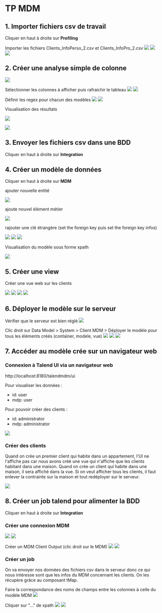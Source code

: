# TP MDM

## 1. Importer fichiers csv de travail

Cliquer en haut à droite sur **Profiling**

Importer les fichiers Clients_InfoPerso_2.csv et Clients_InfoPro_2.csv
![](https://github.com/ctith/Talend-BD/blob/master/Talend-screenshot/2018-04-12%2011_33_47-Nouveau%20fichier%20d%C3%A9limit%C3%A9.png)
![](https://github.com/ctith/Talend-BD/blob/master/Talend-screenshot/2018-04-12%2011_36_00-Editer%20un%20fichier%20d%C3%A9limit%C3%A9%20existant.png)
![](https://github.com/ctith/Talend-BD/blob/master/Talend-screenshot/2018-04-12%2011_34_14-Nouveau%20fichier%20d%C3%A9limit%C3%A9.png)

## 2. Créer une analyse simple de colonne

![](https://github.com/ctith/Talend-BD/blob/master/Talend-screenshot/2018-04-12%2011_40_51-.png)

Sélectionner les colonnes à afficher puis rafraichir le tableau
![](https://github.com/ctith/Talend-BD/blob/master/Talend-screenshot/2018-04-12%2011_42_09-S%C3%A9lection%20de%20colonne(s).png)
![](https://github.com/ctith/Talend-BD/blob/master/Talend-screenshot/2018-04-12%2011_42_28-.png)

Définir les regex pour chacun des modèles
![](https://github.com/ctith/Talend-BD/blob/master/Talend-screenshot/2018-04-12%2011_47_33-.png)
![](https://github.com/ctith/Talend-BD/blob/master/Talend-screenshot/2018-04-12%2011_44_31-S%C3%A9lecteur%20de%20mod%C3%A8le.png)

Visualisation des résultats

![](https://github.com/ctith/Talend-BD/blob/master/Talend-screenshot/view1.png)

![](https://github.com/ctith/Talend-BD/blob/master/Talend-screenshot/view2.png)

## 3. Envoyer les fichiers csv dans une BDD

Cliquer en haut à droite sur **Integration**


## 4. Créer un modèle de données

Cliquer en haut à droite sur **MDM**

ajouter nouvelle entité

![](https://github.com/ctith/Talend-BD/blob/master/Talend-screenshot/2018-04-12%2014_40_05-Nouvelle%20entit%C3%A9.png)

ajoute nouvel élément métier

![](https://github.com/ctith/Talend-BD/blob/master/Talend-screenshot/2018-04-12%2014_39_44-Ajouter%20un%20nouvel%20%C3%A9l%C3%A9ment%20m%C3%A9tier.png)

rajouter une clé étrangère (set the foreign key puis set the foreign key infos)

![](https://github.com/ctith/Talend-BD/blob/master/Talend-screenshot/2018-04-12%2014_48_16-Configurer%20la%20cl%C3%A9%20%C3%A9trang%C3%A8re.png)
![](https://github.com/ctith/Talend-BD/blob/master/Talend-screenshot/2018-04-12%2014_48_06-Select%20Xpath.png)
![](https://github.com/ctith/Talend-BD/blob/master/Talend-screenshot/2018-04-12%2014_48_36-Talend-BD_Talend-screenshot%20at%20master%20%C2%B7%20ctith_Talend-BD.png)

Visualisation du modèle sous forme xpath

![](https://github.com/ctith/Talend-BD/blob/master/Talend-screenshot/2018-04-12%2014_49_52-Editing%20Talend-BD_TP_MDM.md%20at%20master%20%C2%B7%20ctith_Talend-BD.png)


## 5. Créer une view

Créer une vue web sur les clients

![](https://github.com/ctith/Talend-BD/blob/master/Talend-screenshot/2018-04-12%2014_58_45-Nouvelle%20Vue.png)
![](https://github.com/ctith/Talend-BD/blob/master/Talend-screenshot/2018-04-12%2014_58_37-S%C3%A9lectionnez%20une%20Entit%C3%A9.png)
![](https://github.com/ctith/Talend-BD/blob/master/Talend-screenshot/2018-04-12%2015_05_59-.png)
![](https://github.com/ctith/Talend-BD/blob/master/Talend-screenshot/2018-04-12%2015_06_23-.png)

## 6. Déployer le modèle sur le serveur

Vérifier que le serveur est bien réglé
![](https://github.com/ctith/Talend-BD/blob/master/Talend-screenshot/2018-04-12%2015_11_15-server.png)

Clic droit sur Data Model > System > Client MDM > Déployer le modèle pour tous les éléments créés (container, modele, vue)
![](https://github.com/ctith/Talend-BD/blob/master/Talend-screenshot/2018-04-12%2015_09_52-.png)
![](https://github.com/ctith/Talend-BD/blob/master/Talend-screenshot/2018-04-12%2015_09_40-.png)
![](https://github.com/ctith/Talend-BD/blob/master/Talend-screenshot/2018-04-12%2015_15_58-.png)

## 7. Accéder au modèle crée sur un navigateur web

### Connexion à Talend UI via un navigateur web

http://localhost:8180/talendmdm/ui

Pour visualiser les données :
- id: user
- mdp: user

Pour pouvoir créer des clients :
- id: administrator
- mdp: administrator

![](https://github.com/ctith/Talend-BD/blob/master/Talend-screenshot/2018-04-12%2015_21_51-Talend%20MDM.png)

### Créer des clients

Quand on crée un premier client qui habite dans un appartement, l'UI ne l'affiche pas car nous avons créé une vue qui n'affiche que les clients habitant dans une maison. Quand on crée un client qui habite dans une maison, il sera affiché dans la vue. Si on veut afficher tous les clients, il faut enlever la contrainte sur la maison et tout redéployer sur le serveur.

![](https://github.com/ctith/Talend-BD/blob/master/Talend-screenshot/2018-04-12%2015_39_19-Talend%20MDM.png)

## 8. Créer un job talend pour alimenter la BDD

Cliquer en haut à droite sur **Integration**

### Créer une connexion MDM
![](https://github.com/ctith/Talend-BD/blob/master/Talend-screenshot/2018-04-12%2015_48_09-connexionMDM.png)
![](https://github.com/ctith/Talend-BD/blob/master/Talend-screenshot/2018-04-12%2015_48_26-Connexion%20au%20MDM.png)

Créer un MDM Client Output (clic droit sur le MDM)
![](https://github.com/ctith/Talend-BD/blob/master/Talend-screenshot/2018-04-12%2015_51_52-.png)
![](https://github.com/ctith/Talend-BD/blob/master/Talend-screenshot/2018-04-12%2015_52_00-.png)

### Créer un job

On va envoyer nos données des fichiers csv dans le serveur donc ce qui nous intéresse sont que les infos du MDM concernant les clients. On les récupère grâce au composant tMap.

Faire la correspondance des noms de champs entre les colonnes à celle du modèle MDM
![](https://github.com/ctith/Talend-BD/blob/master/Talend-screenshot/2018-04-12%2016_08_46-Talend%20Open%20Studio%20for%20MDM%20-%20tMap%20-%20tMap_1.png)

Cliquer sur "..." de xpath
![](https://github.com/ctith/Talend-BD/blob/master/Talend-screenshot/2018-04-12%2016_05_19-Talend%20MDM.png)
![](https://github.com/ctith/Talend-BD/blob/master/Talend-screenshot/2018-04-12%2016_05_07-tMDMOutput_1.png)

